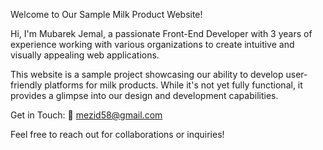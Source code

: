 Welcome to Our Sample Milk Product Website!

Hi, I'm Mubarek Jemal, a passionate Front-End Developer with 3 years of experience working with various organizations to create intuitive and visually appealing web applications.

This website is a sample project showcasing our ability to develop user-friendly platforms for milk products. While it's not yet fully functional, it provides a glimpse into our design and development capabilities.

Get in Touch:
📧 mezid58@gmail.com

Feel free to reach out for collaborations or inquiries!